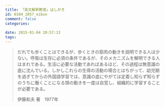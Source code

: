 ```yaml
---
title: 「英文解釈教室」はしがき
id: 0104_2057_eibun
comment: false
categories:
   
date: 2015-01-04 20:57:13
tags:
---
```


> だれでも歩くことはできるが、歩くときの筋肉の動きを説明できる人は少ない。呼吸は生存に必須の条件であるが、そのメカニズムを解明できる人はまれである。生活に必要な活動であればあるほど、その過程は無意識の底に沈んでいる。しかしこれらの生得の活動の場合とはちがって、幼児期を過ぎてからの外国語学習では、意識の底にやがては定着し知らず知らずのうちに働くことになる頭の動きを一度は自覚し、組織的に学習することが必要である。
> 
> 
> 伊藤和夫 著　1977年
